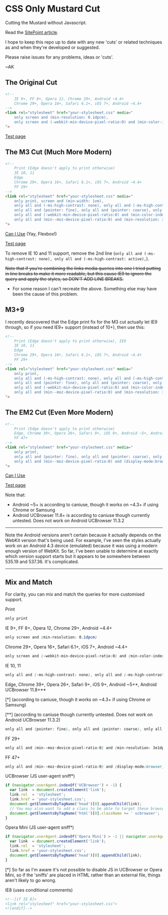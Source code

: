 CSS Only Mustard Cut
====================

Cutting the Mustard without Javascript.

Read the [SitePoint article](http://www.sitepoint.com/cutting-the-mustard-with-css-media-queries/).

I hope to keep this repo up to date with any new 'cuts' or related techniques as and when they're developed or suggested.

Please raise issues for any problems, ideas or 'cuts'.

~AK


The Original Cut
----------------
~~~html
<!--
    IE 9+, FF 8+, Opera 12, Chrome 29+, Android ~4.4+
    Chrome 29+, Opera 16+, Safari 6.1+, iOS 7+, Android ~4.4+
-->
<link rel="stylesheet" href="your-stylesheet.css" media="
    only screen and (min-resolution: 0.1dpcm),
    only screen and (-webkit-min-device-pixel-ratio:0) and (min-color-index:0)
">
~~~

[Test page](http://fall-back.github.io/test/support.html)


The M3 Cut (Much More Modern)
-----------------------------

~~~html
<!--
    Print (Edge doesn't apply to print otherwise)
    IE 10, 11
    Edge
    Chrome 29+, Opera 16+, Safari 6.1+, iOS 7+, Android ~4.4+
    FF 29+
-->
<link rel="stylesheet" href="your-stylesheet.css" media="
    only print, screen and (min-width: 1vm),
    only all and (-ms-high-contrast: none), only all and (-ms-high-contrast: active),
    only all and (pointer: fine), only all and (pointer: coarse), only all and (pointer: none),
    only all and (-webkit-min-device-pixel-ratio:0) and (min-color-index:0),
    only all and (min--moz-device-pixel-ratio:0) and (min-resolution: 3e1dpcm)
">
~~~

[Can I Use](http://caniuse.com/#compare=ie+10,firefox+29,chrome+29,safari+6.1,opera+16,ios_saf+7.0-7.1,android+4.4) (Yay, Flexbox!)

[Test page](http://fall-back.github.io/test/support-m3.html)

To remove IE 10 and 11 support, remove the 2nd line (`only all and (-ms-high-contrast: none), only all and (-ms-high-contrast: active),`).

<s>Note that if you're combining the links media queries into one I tried putting in line breaks to make it more readable, but this cause IE9 to ignore the query and apply the styles, so DON'T ADD LINE BREAKS.</s>
 - For some reason I can't recreate the above. Something else may have been the cause of this problem.
 

M3+9
----

I recently descovered that the Edge print fix for the M3 cut actually let IE9 through, so if you need IE9+ support (instead of 10+), then use this:

~~~html
<!--
    Print (Edge doesn't apply to print otherwise), IE9
    IE 10, 11
    Edge
    Chrome 29+, Opera 16+, Safari 6.1+, iOS 7+, Android ~4.4+
    FF 29+
-->
<link rel="stylesheet" href="your-stylesheet.css" media="
    only print,
    only all and (-ms-high-contrast: none), only all and (-ms-high-contrast: active),
    only all and (pointer: fine), only all and (pointer: coarse), only all and (pointer: none),
    only all and (-webkit-min-device-pixel-ratio:0) and (min-color-index:0),
    only all and (min--moz-device-pixel-ratio:0) and (min-resolution: 3e1dpcm)
">
~~~


The EM2 Cut (Even More Modern)
------------------------------

~~~html
<!--
    Print (Edge doesn't apply to print otherwise)
    Edge, Chrome 39+, Opera 26+, Safari 9+, iOS 9+, Android ~5+, Android UCBrowser ~11.8+
    FF 47+
-->
<link rel="stylesheet" href="your-stylesheet.css" media="
    only print,
    only all and (pointer: fine), only all and (pointer: coarse), only all and (pointer: none),
    only all and (min--moz-device-pixel-ratio:0) and (display-mode:browser), (min--moz-device-pixel-ratio:0) and (display-mode:fullscreen)
">
~~~

[Can I Use](https://caniuse.com/#compare=edge+12,firefox+47,chrome+39,safari+9,opera+26,ios_saf+9.0-9.2,android+62)

[Test page](http://fall-back.github.io/test/support-em2.html)

Note that:
* Android ~5+ is according to caniuse, though it works on ~4.3+ if using Chrome or Samsung
* Android UCBrowser 11.8+ is according to caniuse though currently untested. Does not work on Android UCBrowser 11.3.2

---

Note the Android versions aren't certain because it actually depends on the WebKit version that's being used. For example, I've seen the styles actually work on an Android 4.3 device (emulated) because it was using a modern enough version of WebKit. So far, I've been unable to determine at exactly which version support starts but it appears to be somewhere between 535.19 and 537.36. It's complicated.

---

Mix and Match
-------------

For clarity, you can mix and match the queries for more customised support.

Print
~~~css
only print
~~~


IE 9+, FF 8+, Opera 12, Chrome 29+, Android ~4.4+
~~~css
only screen and (min-resolution: 0.1dpcm)
~~~


Chrome 29+, Opera 16+, Safari 6.1+, iOS 7+, Android ~4.4+
~~~css
only screen and (-webkit-min-device-pixel-ratio:0) and (min-color-index:0)
~~~


IE 10, 11
~~~css
only all and (-ms-high-contrast: none), only all and (-ms-high-contrast: active)
~~~

Edge, Chrome 39+, Opera 26+, Safari 9+, iOS 9+, Android ~5+*, Android UCBrowser 11.8+**

[*]  (according to caniuse, though it works on ~4.3+ if using Chrome or Samsung)

[**] (according to caniuse though currently untested. Does not work on Android UCBrowser 11.3.2)
~~~css
only all and (pointer: fine), only all and (pointer: coarse), only all and (pointer: none)
~~~


FF 29+
~~~css
only all and (min--moz-device-pixel-ratio:0) and (min-resolution: 3e1dpcm)
~~~


FF 47+
~~~css
only all and (min--moz-device-pixel-ratio:0) and (display-mode:browser), (min--moz-device-pixel-ratio:0) and (display-mode:fullscreen)
~~~


UCBrowser (JS user-agent sniff*)
~~~javascript
if (navigator.userAgent.indexOf('UCBrowser') > -1) {
  var link  = document.createElement('link');
  link.rel  = 'stylesheet';
  link.href = 'your-stylesheet.css';
  document.getElementsByTagName('head')[0].appendChild(link);
  // You may also want to add a class to be able to target these browsers in CSS:
  document.getElementsByTagName('html')[0].className += ' ucbrowser';
}
~~~


Opera Mini (JS user-agent sniff*)
~~~javascript
if (navigator.userAgent.indexOf('Opera Mini') > -1 || navigator.userAgent.indexOf('OPiOS') > -1) {
  var link  = document.createElement('link');
  link.rel  = 'stylesheet';
  link.href = 'your-stylesheet.css';
  document.getElementsByTagName('head')[0].appendChild(link);
}
~~~

[*] So far as I'm aware it's not possible to disable JS in UCBrowser or Opera Mini, so if the 'sniffs' are placed in HTML rather than an external file, things aren't likely to go wrong.


IE8 (uses conditional comments)
~~~html
<!--[if IE 8]>
<link rel="stylesheet" href="your-stylesheet.css">
<![endif]-->
~~~
